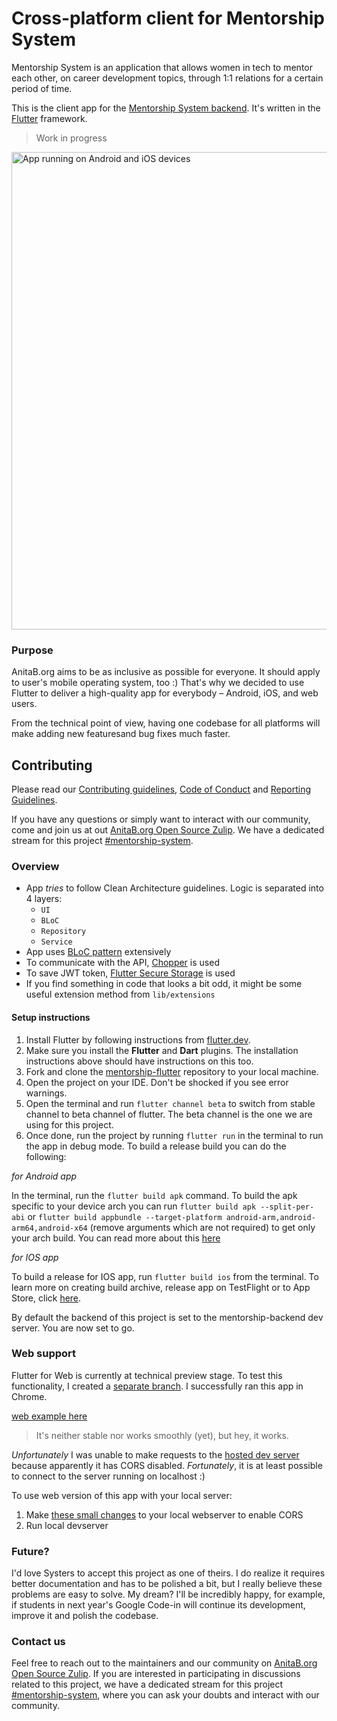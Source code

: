 # Cross-platform client for Mentorship System

Mentorship System is an application that allows women in tech to mentor each other, on career development topics, through 1:1 relations for a certain period of time.

This is the client app for the [Mentorship System backend](https://github.com/anitab-org/mentorship-backend). It's written in the [Flutter](https://flutter.dev) framework.

> Work in progress

<img width="764" alt="App running on Android and iOS devices" src="https://i.imgur.com/Xbg7Ty3.png">

### Purpose

AnitaB.org aims to be as inclusive as possible for everyone. It should apply
to user's mobile operating system, too :) That's why we decided to use Flutter
to deliver a high-quality app for everybody – Android, iOS, and web users.

From the technical point of view, having one codebase for all platforms will make
adding new featuresand bug fixes much faster.

## Contributing 

Please read our [Contributing guidelines](CONTRIBUTING.md), [Code of Conduct](code_of_conduct.md) and [Reporting Guidelines](.github/reporting_guidelines.md).

If you have any questions or simply want to interact with our community, come and join us at out [AnitaB.org Open Source Zulip](https://anitab-org.zulipchat.com/#).
We have a dedicated stream for this project [#mentorship-system](https://anitab-org.zulipchat.com/#narrow/stream/222534-mentorship-system).

### Overview

- App _tries_ to follow Clean Architecture guidelines. Logic is separated into 4 layers:
  - `UI`
  - `BLoC`
  - `Repository`
  - `Service`
- App uses [BLoC pattern](https://bloclibrary.dev/#/coreconcepts) extensively
- To communicate with the API, [Chopper](https://pub.dev/packages/chopper) is used
- To save JWT token, [Flutter Secure Storage](https://pub.dev/packages/flutter_secure_storage) is used
- If you find something in code that looks a bit odd, it might be some useful extension method from `lib/extensions`

#### Setup instructions

1. Install Flutter by following instructions from [flutter.dev](https://flutter.dev).
2. Make sure you install the **Flutter** and **Dart** plugins. The installation instructions above should have instructions on this too.
3. Fork and clone the [mentorship-flutter](https://github.com/anitab-org/mentorship-flutter) repository to your local machine.
4. Open the project on your IDE. Don't be shocked if you see error warnings.
5. Open the terminal and run `flutter channel beta` to switch from stable channel to beta channel of flutter. The beta channel is the one we are using for this project.
6. Once done, run the project by running `flutter run` in the terminal to run the app in debug mode. To build a release build you can do the following:

  *for Android app*

  In the terminal, run the `flutter build apk` command. To build the apk specific to your device arch you can run `flutter build apk --split-per-abi` or `flutter build appbundle --target-platform android-arm,android-arm64,android-x64` (remove arguments which are not required) to get only your arch build. You can read more about this [here](https://flutter.dev/docs/deployment/android)

  *for IOS app*

  To build a release for IOS app, run `flutter build ios` from the terminal. To learn more on creating build archive, release app on TestFlight or to App Store, click [here](https://flutter.dev/docs/deployment/ios).



By default the backend of this project is set to the mentorship-backend dev server. You are now set to go.

### Web support

Flutter for Web is currently at technical preview stage. To test this functionality, I created
a [separate branch](https://github.com/bartekpacia/mentorship-client/tree/web_preview).
I successfully ran this app in Chrome.

[web example here](https://i.imgur.com/zPaWStL.mp4)

> It's neither stable nor works smoothly (yet), but hey, it works.

_Unfortunately_ I was unable to make requests to the [hosted dev server](http://systers-mentorship-dev.eu-central-1.elasticbeanstalk.com/)
because apparently it has CORS disabled.
_Fortunately_, it is at least possible to connect to the server running on localhost :)

To use web version of this app with your local server:

1. Make [these small changes](https://github.com/bartekpacia/mentorship-backend/commit/5c4336fa615b0a480af196954b715410e1a41ac3) to your local webserver
   to enable CORS
2. Run local devserver

### Future?

I'd love Systers to accept this project as one of theirs. I do realize it requires
better documentation and has to be polished a bit, but I really believe these problems
are easy to solve.
My dream? I'll be incredibly happy, for example, if students in next year's Google Code-in will continue its development,
improve it and polish the codebase.

### Contact us

Feel free to reach out to the maintainers and our community on [AnitaB.org Open Source Zulip](https://anitab-org.zulipchat.com/). If you are interested in participating in discussions related to this project, we have a dedicated stream for this project [#mentorship-system](https://anitab-org.zulipchat.com/#narrow/stream/222534-mentorship-system), where you can ask your doubts and interact with our community.
